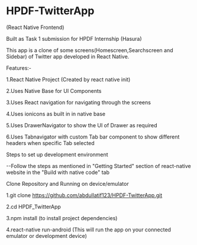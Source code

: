 # HPDF-TwitterApp
(React Native Frontend)

Built as Task 1 submission for HPDF Internship (Hasura)

This app is a clone of some screens(Homescreen,Searchscreen and Sidebar) of Twitter app developed in React Native.

Features:-

1.React Native Project (Created by react native init) 

2.Uses Native Base for UI Components

3.Uses React navigation for navigating through the screens

4.Uses ionicons as built in in native base

5.Uses DrawerNavigator to show the UI of Drawer as required 

6.Uses Tabnavigator with custom Tab bar component to show different headers when specific Tab selected

Steps to set up development environment

--Follow the steps as mentioned in "Getting Started" section of react-native website in the "Build with native code" tab

Clone Repository and Running on device/emulator

1.git clone https://github.com/abdullatif123/HPDF-TwitterApp.git

2.cd HPDF_TwitterApp

3.npm install (to install project dependencies)

4.react-native run-android (This will run the app on your connected emulator or development device)
